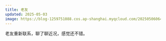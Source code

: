 ```yaml
---
title: 老友
updated: 2025-05-03
image: https://blog-1259751088.cos.ap-shanghai.myqcloud.com/20250506064339106.jpeg?imageSlim
---
```


老友重新联系，聊了聊近况，感觉还不错。 